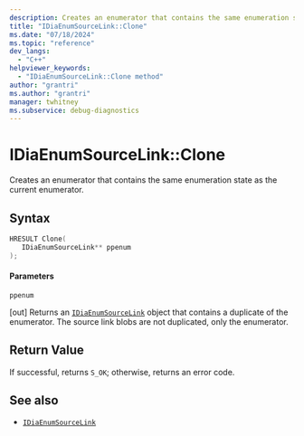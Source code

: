 ```yaml
---
description: Creates an enumerator that contains the same enumeration state as the current source enumerator.
title: "IDiaEnumSourceLink::Clone"
ms.date: "07/18/2024"
ms.topic: "reference"
dev_langs:
  - "C++"
helpviewer_keywords:
  - "IDiaEnumSourceLink::Clone method"
author: "grantri"
ms.author: "grantri"
manager: twhitney
ms.subservice: debug-diagnostics
---
```


# IDiaEnumSourceLink::Clone

Creates an enumerator that contains the same enumeration state as the current enumerator.

## Syntax

```c++
HRESULT Clone(
   IDiaEnumSourceLink** ppenum
);
```

#### Parameters

 `ppenum`

[out] Returns an [`IDiaEnumSourceLink`](../../debugger/debug-interface-access/idiaenumsourcelink.md) object that contains a duplicate of the enumerator. The source link blobs are not duplicated, only the enumerator.

## Return Value

If successful, returns `S_OK`; otherwise, returns an error code.

## See also

- [`IDiaEnumSourceLink`](../../debugger/debug-interface-access/idiaenumsourcelink.md)
